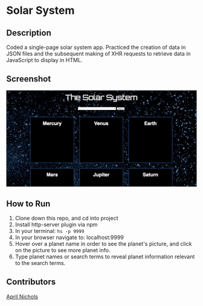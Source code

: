 # Solar System

## Description
Coded a single-page solar system app. Practiced the creation of data in JSON files and the subsequent making of XHR requests to retrieve data in JavaScript to display in HTML.

## Screenshot
![Webpage](https://raw.githubusercontent.com/aprilrochelle/solarsystem/82db915bbf09933e8e970eae226ff1617f881cf9/screenshot/screen-solar.png)

## How to Run
1. Clone down this repo, and cd into project
1. Install http-server plugin via npm
1. In your terminal: ```hs -p 9999```
1. In your browser navigate to: localhost:9999
1. Hover over a planet name in order to see the planet's picture, and click on the picture to see more planet info.
1. Type planet names or search terms to reveal planet information relevant to the search terms.


## Contributors
[April Nichols](https://github.com/aprilrochelle)